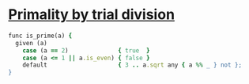 [1]: http://rosettacode.org/wiki/Primality_by_trial_division

# [Primality by trial division][1]

```ruby
func is_prime(a) {
  given (a)
    case (a == 2)              { true  }
    case (a <= 1 || a.is_even) { false }
    default                    { 3 .. a.sqrt any { a %% _ } not };
}
```